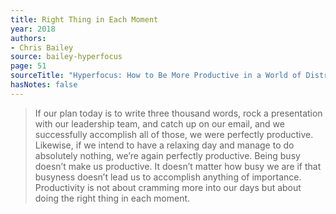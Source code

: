 ```yaml
---
title: Right Thing in Each Moment
year: 2018
authors:
- Chris Bailey
source: bailey-hyperfocus
page: 51
sourceTitle: "Hyperfocus: How to Be More Productive in a World of Distraction"
hasNotes: false
---
```


> If our plan today is to write three thousand words, rock a presentation with our leadership team, and catch up on our email, and we successfully accomplish all of those, we were perfectly productive. Likewise, if we intend to have a relaxing day and manage to do absolutely nothing, we’re again perfectly productive. Being busy doesn’t make us productive. It doesn’t matter how busy we are if that busyness doesn’t lead us to accomplish anything of importance. Productivity is not about cramming more into our days but about doing the right thing in each moment.
